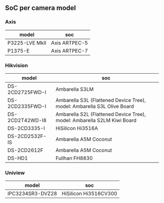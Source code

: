 SoC per camera model
--------------------

### Axis

| model          | soc           |
|----------------|---------------|
| P3225-LVE MkII | Axis ARTPEC-5 |
| P1375-E        | Axis ARTPEC-7 |

### Hikvision

| model           | soc                                                                     |
|-----------------|-------------------------------------------------------------------------|
| DS-2CD2725FWD-I | Ambarella S3LM                                                          |
| DS-2CD2335FWD-I | Ambarella S3L (Flattened Device Tree), model: Ambarella S3L Olive Board |
| DS-2CD2T42WD-I8 | Ambarella S2L (Flattened Device Tree), model: Ambarella S2LM Kiwi Board |
| DS-2CD3335-I    | HiSilicon Hi3516A                                                       |
| DS-2CD2532F-IS  | Ambarella A5M Coconut                                                   |
| DS-2CD2612F     | Ambarella A5M Coconut                                                   |
| DS-HD1          | Fullhan FH8830                                                          |

### Uniview

| model            | soc                   |
|------------------|-----------------------|
| IPC3234SR3-DVZ28 | HiSilicon Hi3516CV300 |
